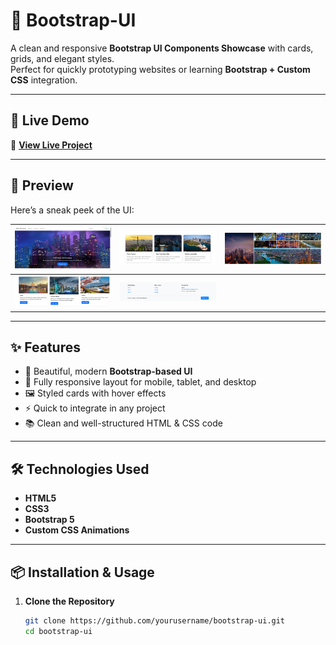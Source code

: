 # 🌟 Bootstrap-UI

A clean and responsive **Bootstrap UI Components Showcase** with cards, grids, and elegant styles.  
Perfect for quickly prototyping websites or learning **Bootstrap + Custom CSS** integration.

---

## 🚀 Live Demo  
🔗 **[View Live Project](https://abhisheksingh555-bootstrap-ui.netlify.app)**

---

## 📸 Preview  
Here’s a sneak peek of the UI:

| ![Preview 1](https://github.com/Abhisheksingh555/Bootstrap-UI/blob/main/assets/preview_01.png) | ![Preview 2](https://github.com/Abhisheksingh555/Bootstrap-UI/blob/main/assets/preview_02.png) | ![Preview 3](https://github.com/Abhisheksingh555/Bootstrap-UI/blob/main/assets/preview_03.png) |
|---|---|---|
| ![Preview 4](https://github.com/Abhisheksingh555/Bootstrap-UI/blob/main/assets/preview_04.png) | ![Preview 5](https://github.com/Abhisheksingh555/Bootstrap-UI/blob/main/assets/preview_05.png) |   |

---

## ✨ Features
- 🎨 Beautiful, modern **Bootstrap-based UI**
- 📱 Fully responsive layout for mobile, tablet, and desktop
- 🖼 Styled cards with hover effects
- ⚡ Quick to integrate in any project
- 📚 Clean and well-structured HTML & CSS code

---

## 🛠 Technologies Used
- **HTML5**  
- **CSS3**  
- **Bootstrap 5**  
- **Custom CSS Animations**

---

## 📦 Installation & Usage

1. **Clone the Repository**
   ```bash
   git clone https://github.com/yourusername/bootstrap-ui.git
   cd bootstrap-ui

